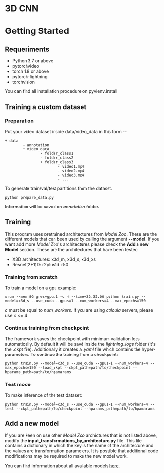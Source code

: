 # 3D CNN

# Getting Started
## Requeriments
* Python 3.7 or above
* pytorchvideo
* torch 1.8 or above
* pytorch-lightning
* torchvision

You can find all installation procedure on pyvienv.install

## Training a custom dataset
### Preparation
Put your video dataset inside data/video_data in this form --

```
+ data
        - annotation
        + video_data
                - folder_class1
                - folder_class2
                + folder_class3
                        - video1.mp4
                        - video2.mp4
                        - video3.mp4
                        - ...        
```

To generate train/val/test partitions from the dataset.

```
python prepare_data.py
```
Information will be saved on *annotation* folder.

## Training
This program uses pretrained architectures from *Model Zoo*. These are the different models that can been used by calling the argument **--model**. If you want add more *Model Zoo*'s architectures please check the **Add a new Model** section. These are the architectures that have been tested:
* X3D architectures: x3d_m, x3d_s, x3d_xs
* Resnet(2+1)D: r2plus1d_r50

### Training from scratch
To train a model on a gpu example:

```
srun --mem 8G gres=gpu:1 -c 4 --time=23:55:00 python train.py --model=x3d_s --use_cuda --gpus=1 --num_workers=4 --max_epochs=150
```
*c* must be equal to *num_workers*. If you are using *calcula* servers, please use *c* <= 4

### Continue training from checkpoint
The framework saves the checkpoint with minimum validation loss automatically. By default it will be savd inside the *lightning_logs* folder (it's the .ckpt file). Additionally it creates a *.yaml* file which contains the hyper-parameters. To continue the training from a checkpoint:

```
python train.py --model=x3d_s --use_cuda --gpus=1 --num_workers=4 --max_epochs=150 --load_ckpt --ckpt_path=path/to/checkpoint --hparams_path=path/to/hpamarams
```

### Test mode
To make inference of the test dataset:
```
python train.py --model=x3d_s --use_cuda --gpus=1 --num_workers=4 --test --ckpt_path=path/to/checkpoint --hparams_path=path/to/hpamarams
```

## Add a new model
If you are keen on use other *Model Zoo* archictures that is not listed above, modify the **input_transformations_by_architecture.py** file. This file contains a dictionary in which the key is the name of the architecture and the values are transformation parameters. It is possible that additional code modifications may be required to make the new model work.

You can find information about all available models [here](https://pytorchvideo.readthedocs.io/en/latest/model_zoo.html).
